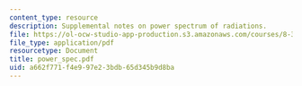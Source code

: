 ```yaml
---
content_type: resource
description: Supplemental notes on power spectrum of radiations.
file: https://ol-ocw-studio-app-production.s3.amazonaws.com/courses/8-311-electromagnetic-theory-spring-2004/a662f771f4e997e23bdb65d345b9d8ba_power_spec.pdf
file_type: application/pdf
resourcetype: Document
title: power_spec.pdf
uid: a662f771-f4e9-97e2-3bdb-65d345b9d8ba
---
```

